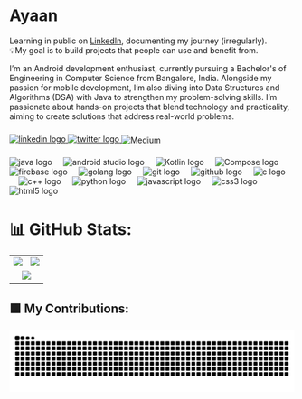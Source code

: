 # Ayaan
Learning in public on <a href="https://www.linkedin.com/in/syed-mohammad-ayaan-30302b271/" target="_blank">LinkedIn</a>, documenting my journey (irregularly).<br>💡My goal is to build projects that people can use and benefit from.

I’m an Android development enthusiast, currently pursuing a Bachelor's of Engineering in Computer Science from Bangalore, India. Alongside my passion for mobile development, I’m also diving into Data Structures and Algorithms (DSA) with Java to strengthen my problem-solving skills. I’m passionate about hands-on projects that blend technology and practicality, aiming to create solutions that address real-world problems.

###

<div align="center">

</div>

###

<div align="left">
  <a href="https://www.linkedin.com/in/syed-mohammad-ayaan-30302b271/" target="_blank">
    <img src="https://raw.githubusercontent.com/maurodesouza/profile-readme-generator/master/src/assets/icons/social/linkedin/default.svg" width="52" height="40" alt="linkedin logo"  />
  </a>
  <a href="https://x.com/SyedMoh28440276" target="_blank">
  <img src="https://cdn.jsdelivr.net/gh/devicons/devicon@latest/icons/twitter/twitter-original.svg"width="52" height="40" alt="twitter logo"  />
  </a>
  <a href="https://medium.com/@syedayaan9376" target="_blank">
    <img align="center" src="https://cdn.jsdelivr.net/npm/simple-icons@3.1.0/icons/medium.svg" alt="Medium" height="30" width="40" />
  </a>
</div>

###

<div align="left">
  <img src="https://cdn.jsdelivr.net/gh/devicons/devicon/icons/java/java-original.svg" height="40" alt="java logo"  />
  <img width="12" />
  <img src="https://cdn.jsdelivr.net/gh/devicons/devicon@latest/icons/androidstudio/androidstudio-original.svg"  height="40" alt="android studio logo" />
  <img width="12" />
  <img src="https://cdn.jsdelivr.net/gh/devicons/devicon@latest/icons/kotlin/kotlin-original.svg" height="40" alt="Kotlin logo" />
  <img width="12" /> 
  <img src="https://cdn.jsdelivr.net/gh/devicons/devicon@latest/icons/jetpackcompose/jetpackcompose-original.svg" height="40" alt="Compose logo"/>
  <img width="12" /> 
  <img src="https://cdn.jsdelivr.net/gh/devicons/devicon@latest/icons/firebase/firebase-original.svg" height="40" alt="firebase logo" />
  <img width="12" />
  <img src="https://cdn.jsdelivr.net/gh/devicons/devicon@latest/icons/go/go-original-wordmark.svg"  height="40" alt="golang logo" />
  <img width="12" />
  <img src="https://cdn.jsdelivr.net/gh/devicons/devicon/icons/git/git-original.svg" height="40" alt="git logo"  />
  <img width="12" />
  <img src="https://cdn.jsdelivr.net/gh/devicons/devicon@latest/icons/github/github-original.svg"height="40" alt="github logo"  />
  <img width="12" />
    <img src="https://cdn.jsdelivr.net/gh/devicons/devicon@latest/icons/c/c-original.svg"height="40" alt="c logo" />
  <img width="12" />
  <img src="https://cdn.jsdelivr.net/gh/devicons/devicon@latest/icons/cplusplus/cplusplus-original.svg"height="40" alt="c++ logo" />
  <img width="12" />
  <img src="https://cdn.jsdelivr.net/gh/devicons/devicon/icons/python/python-original.svg" height="40" alt="python logo"  />
  <img width="12" />
    <img src="https://cdn.jsdelivr.net/gh/devicons/devicon/icons/javascript/javascript-original.svg" height="40" alt="javascript logo"  />
  <img width="12" />
  
  <img src="https://cdn.jsdelivr.net/gh/devicons/devicon/icons/css3/css3-original.svg" height="40" alt="css3 logo"  />
  <img width="12" />
  <img width="12" />
  <img src="https://cdn.jsdelivr.net/gh/devicons/devicon/icons/html5/html5-original.svg" height="40" alt="html5 logo"  />
  <img width="12" />
</div>

# 📊 GitHub Stats:

<table>
  <tr>
    <td>
      <img src="https://github-readme-stats.vercel.app/api?username=ayaxan7&theme=radical&hide_border=false&include_all_commits=true&count_private=false"/>
    </td>
    <td>
      <img src="https://github-readme-streak-stats.herokuapp.com/?user=ayaxan7&theme=dark&hide_border=false"/>
    </td>
  </tr>
  <tr>
    <td colspan="2" align="center">
      <img src="https://github-readme-stats.vercel.app/api/top-langs/?username=ayaxan7&theme=dark&hide_border=false&include_all_commits=true&count_private=false&layout=compact"/>
    </td>
  </tr>
</table>

## 🟩 My Contributions:
<picture>
  <source media="(prefers-color-scheme: dark)" srcset="https://raw.githubusercontent.com/ayaxan7/ayaxan7/snake/snake-dark.svg">
  <source media="(prefers-color-scheme: light)" srcset="https://raw.githubusercontent.com/ayaxan7/ayaxan7/snake/snake.svg">
  <img alt="github contribution grid snake animation" src="https://raw.githubusercontent.com/ayaxan7/ayaxan7/snake/snake.svg">
</picture>

